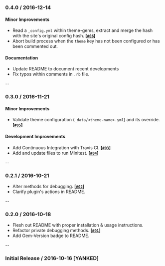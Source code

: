 
### 0.4.0 / 2016-12-14

#### Minor Improvements

  * Read a `_config.yml` within theme-gems, extract and merge the hash with the site's original config hash. **[[`#06`][]]**
  * Abort build process when the `theme` key has not been configured or has been commented out.

[`#06`]: https://github.com/ashmaroli/jekyll-data/pull/6


#### Documentation

  * Update README to document recent developments
  * Fix typos within comments in `.rb` file.


--

### 0.3.0 / 2016-11-21

#### Minor Improvements

  * Validate theme configuration (`_data/<theme-name>.yml`) and its override. **[[`#05`][]]**

#### Development Improvements

  * Add Continuous Integration with Travis CI. **[[`#03`][]]**
  * Add and update files to run Minitest. **[[`#04`][]]**

[`#03`]: https://github.com/ashmaroli/jekyll-data/pull/3
[`#04`]: https://github.com/ashmaroli/jekyll-data/pull/4
[`#05`]: https://github.com/ashmaroli/jekyll-data/pull/5


--

### 0.2.1 / 2016-10-21

  * Alter methods for debugging. **[[`#02`][]]**
  * Clarify plugin's actions in README.

[`#02`]: https://github.com/ashmaroli/jekyll-data/pull/2


--

### 0.2.0 / 2016-10-18

  * Flesh out README with proper installation & usage instructions.
  * Refactor private debugging methods. **[[`#01`][]]**
  * Add Gem-Version badge to README.

[`#01`]: https://github.com/ashmaroli/jekyll-data/pull/1


--

### Initial Release / 2016-10-16 [YANKED]
